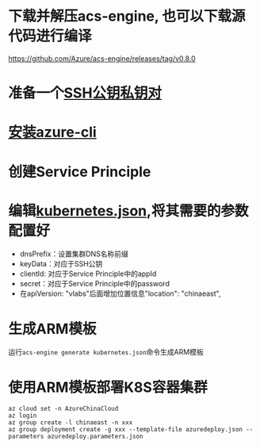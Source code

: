 # 下载并解压acs-engine, 也可以下载源代码进行编译
https://github.com/Azure/acs-engine/releases/tag/v0.8.0
# 准备一个[SSH公钥私钥对](https://github.com/Azure/acs-engine/blob/master/docs/ssh.md#ssh-key-generation)
# [安装azure-cli](https://docs.microsoft.com/en-us/cli/azure/install-azure-cli?view=azure-cli-latest)
# 创建Service Principle
# 编辑[kubernetes.json](https://raw.githubusercontent.com/Azure/acs-engine/master/examples/kubernetes.json),将其需要的参数配置好
* dnsPrefix：设置集群DNS名称前缀
* keyData：对应于SSH公钥
* clientId: 对应于Service Principle中的appId
* secret：对应于Service Principle中的password
* 在apiVersion: "vlabs"后面增加位置信息"location": "chinaeast",
# 生成ARM模板
运行`acs-engine generate kubernetes.json`命令生成ARM模板
# 使用ARM模板部署K8S容器集群
```
az cloud set -n AzureChinaCloud
az login
az group create -l chinaeast -n xxx
az group deployment create -g xxx --template-file azuredeploy.json --parameters azuredeploy.parameters.json
```
